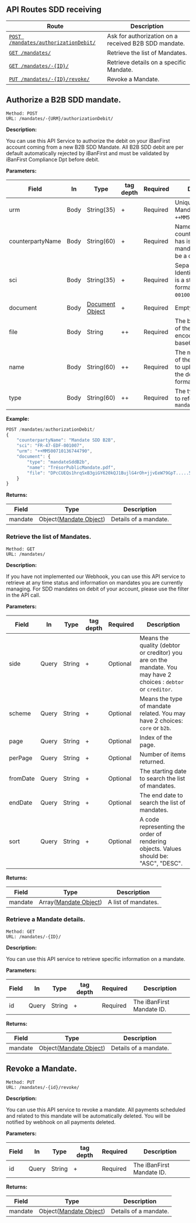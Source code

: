 ## API Routes SDD receiving ##

| Route | Description |
|-------|-------------|
| [`POST /mandates/authorizationDebit/`](#postMandates_ReceiptB2B) | Ask for authorization on a received B2B SDD mandate. |
| [`GET /mandates/`](#getMandates_list) | Retrieve the list of Mandates. |
| [`GET /mandates/-{ID}/`](#getMandates_details) | Retrieve details on a specific Mandate. |
| [`PUT /mandates/-{ID}/revoke/`](#putRevokeMandates_details) | Revoke a Mandate. |

## <a id="postMandates_ReceiptB2B"></a> Authorize a B2B SDD mandate. ##

```
Method: POST 
URL: /mandates/-{URM}/authorizationDebit/
```

**Description:**

You can use this API Service to authorize the debit on your iBanFirst account coming from a new B2B SDD Mandate. All B2B SDD debit are per default automatically rejected by iBanFirst and must be validated by iBanFirst Compliance Dpt before debit.

**Parameters:**

| Field | In | Type | tag depth | Required | Description |
|-------|------|------|------|----------|-------------|
| urm | Body | String(35) | + | Required | Unique Reference of Mandate (URM). `++MM500710136744790`. |
| counterpartyName | Body | String(60) | + | Required | Name of the counterparty that has issued the mandate. It can only be a corporate. |
| sci | Body | String(35) | + | Required | Sepa Credit Identifier (SCI). This is a structured format: `FR-47-EDF-001007`. |
| document | Body | [Document Object](../objects/objects.md#document_object) | + | Required | Empty file. |
| file | Body | String | ++ | Required | The binary content of the mandate file, encoded with a base64 algorithm. |
| name | Body | String(60) | ++ | Required | The mandate name of the file you want to upload. Including the document format. |
| type | Body | String(60) | ++ | Required | The type of mandate to reference. Here: `mandateSddB2b` |

**Example:**

```js
POST /mandates/authorizationDebit/
{
    "counterpartyName": "Mandate SDD B2B",
    "sci": "FR-47-EDF-001007",
    "urm": "++MM500710136744790",
    "document": {
        "type": "mandateSddB2b",
        "name": "TrésorPublicMandate.pdf",
        "file": "DPcCUEQs1hrqSxB3giGY620kQJ1BujlG4rOh+jjvEeW79GpT.....5Oj8dj1wQiKoqyaNGi4cOH51LYvn37k08+WVpaah4"
    }
}

```

**Returns:**

| Field | Type | Description |
|-------|------|-------------|
| mandate | Object([Mandate Object](../objects/objects.md#mandate_object)) | Details of a mandate. |

### <a id="getMandates_list"></a> Retrieve the list of Mandates. ###

```
Method: GET 
URL: /mandates/
```

**Description:**

If you have not implemented our Webhook, you can use this API service to retrieve at any time status and information on mandates you are currently managing. For SDD mandates on debit of your account, please use the filter in the API call.

**Parameters:**

| Field | In | Type | tag depth | Required | Description |
|-------|------|------|------|----------|-------------|
| side | Query | String | + | Optional | Means the quality (debtor or creditor) you are on the mandate. You may have 2 choices : `debtor` or `creditor`.  |
| scheme | Query | String | + | Optional | Means the type of mandate related. You may have 2 choices: `core` or `b2b`. |
| page | Query | String | + | Optional | Index of the page. |
| perPage | Query | String | + | Optional | Number of items returned. |
| fromDate | Query | String | + | Optional | The starting date to search the list of mandates. |
| endDate | Query | String | + | Optional | The end date to search the list of mandates. |
| sort | Query | String | + | Optional | A code representing the order of rendering objects. Values should be: "ASC", "DESC". |

**Returns:**

| Field | Type | Description |
|-------|------|-------------|
| mandate | Array([Mandate Object](../objects/objects.md#mandate_object)) | A list of mandates. |

### <a id="getMandates_details"></a> Retrieve a Mandate details. ###

```
Method: GET 
URL: /mandates/-{ID}/
```

**Description:**

You can use this API service to retrieve specific information on a mandate.

**Parameters:**

| Field | In | Type | tag depth | Required | Description |
|-------|------|------|------|----------|-------------|
| id | Query | String | + | Required | The iBanFirst Mandate ID. |

**Returns:**

| Field | Type | Description |
|-------|------|-------------|
| mandate | Object([Mandate Object](../objects/objects.md#mandate_object)) | Details of a mandate. |

## <a id="putRevokeMandates_details"></a> Revoke a Mandate. ##

```
Method: PUT 
URL: /mandates/-{id}/revoke/
```

**Description:**

You can use this API service to revoke a mandate. All payments scheduled and related to this mandate will be automatically deleted. You will be notified by webhook on all payments deleted.

**Parameters:**

| Field | In | Type | tag depth | Required | Description |
|-------|------|------|------|----------|-------------|
| id | Query | String | + | Required | The iBanFirst Mandate ID. |

**Returns:**

| Field | Type | Description |
|-------|------|-------------|
| mandate | Object([Mandate Object](../objects/objects.md#mandate_object)) | Details of a mandate. |
